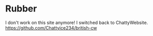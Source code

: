 # Rubber
I don't work on this site anymore! I switched back to ChattyWebsite. <br>
https://github.com/Chattyice234/british-cw
